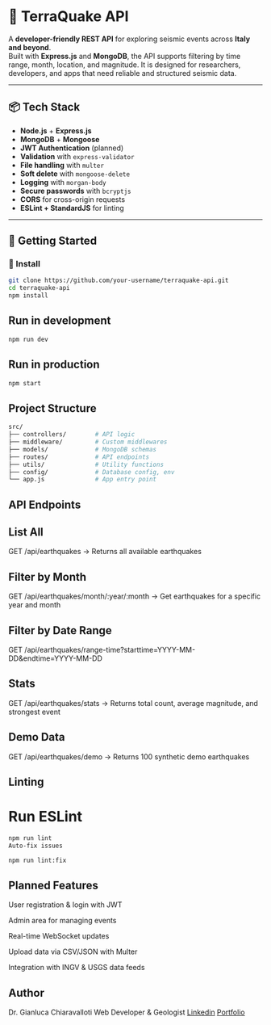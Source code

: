 # 🌋 TerraQuake API

A **developer-friendly REST API** for exploring seismic events across **Italy and beyond**.  
Built with **Express.js** and **MongoDB**, the API supports filtering by time range, month, location, and magnitude. It is designed for researchers, developers, and apps that need reliable and structured seismic data.

---

## 📦 Tech Stack

- **Node.js** + **Express.js**
- **MongoDB** + **Mongoose**
- **JWT Authentication** (planned)
- **Validation** with `express-validator`
- **File handling** with `multer`
- **Soft delete** with `mongoose-delete`
- **Logging** with `morgan-body`
- **Secure passwords** with `bcryptjs`
- **CORS** for cross-origin requests
- **ESLint + StandardJS** for linting

---

## 🚀 Getting Started

### 🔧 Install

```bash
git clone https://github.com/your-username/terraquake-api.git
cd terraquake-api
npm install
```

## Run in development

```bash
npm run dev
```

## Run in production
```bash
npm start
```

## Project Structure

```bash
src/
├── controllers/        # API logic
├── middleware/         # Custom middlewares
├── models/             # MongoDB schemas
├── routes/             # API endpoints
├── utils/              # Utility functions
├── config/             # Database config, env
└── app.js              # App entry point
```

## API Endpoints

## List All
GET /api/earthquakes
→ Returns all available earthquakes

## Filter by Month
GET /api/earthquakes/month/:year/:month
→ Get earthquakes for a specific year and month

## Filter by Date Range
GET /api/earthquakes/range-time?starttime=YYYY-MM-DD&endtime=YYYY-MM-DD

## Stats
GET /api/earthquakes/stats
→ Returns total count, average magnitude, and strongest event

## Demo Data
GET /api/earthquakes/demo
→ Returns 100 synthetic demo earthquakes

## Linting
# Run ESLint

```bash
npm run lint
Auto-fix issues
```

```bash
npm run lint:fix
```

## Planned Features
User registration & login with JWT

Admin area for managing events

Real-time WebSocket updates

Upload data via CSV/JSON with Multer

Integration with INGV & USGS data feeds

## Author
Dr. Gianluca Chiaravalloti
Web Developer & Geologist
[Linkedin]() [Portfolio](https://portfolio-gianluca-phi.vercel.app/)



